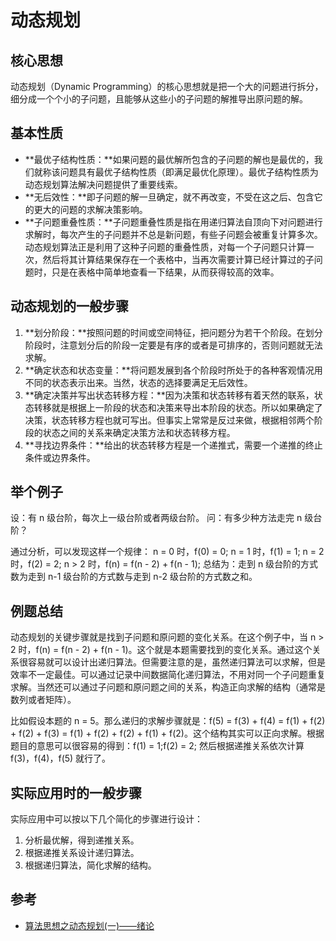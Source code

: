 # 动态规划

## 核心思想

动态规划（Dynamic Programming）的核心思想就是把一个大的问题进行拆分，细分成一个个小的子问题，且能够从这些小的子问题的解推导出原问题的解。

## 基本性质

- **最优子结构性质：**如果问题的最优解所包含的子问题的解也是最优的，我们就称该问题具有最优子结构性质（即满足最优化原理）。最优子结构性质为动态规划算法解决问题提供了重要线索。
- **无后效性：**即子问题的解一旦确定，就不再改变，不受在这之后、包含它的更大的问题的求解决策影响。
- **子问题重叠性质：**子问题重叠性质是指在用递归算法自顶向下对问题进行求解时，每次产生的子问题并不总是新问题，有些子问题会被重复计算多次。动态规划算法正是利用了这种子问题的重叠性质，对每一个子问题只计算一次，然后将其计算结果保存在一个表格中，当再次需要计算已经计算过的子问题时，只是在表格中简单地查看一下结果，从而获得较高的效率。

## 动态规划的一般步骤

1. **划分阶段：**按照问题的时间或空间特征，把问题分为若干个阶段。在划分阶段时，注意划分后的阶段一定要是有序的或者是可排序的，否则问题就无法求解。
2. **确定状态和状态变量：**将问题发展到各个阶段时所处于的各种客观情况用不同的状态表示出来。当然，状态的选择要满足无后效性。
3. **确定决策并写出状态转移方程：**因为决策和状态转移有着天然的联系，状态转移就是根据上一阶段的状态和决策来导出本阶段的状态。所以如果确定了决策，状态转移方程也就可写出。但事实上常常是反过来做，根据相邻两个阶段的状态之间的关系来确定决策方法和状态转移方程。
4. **寻找边界条件：**给出的状态转移方程是一个递推式，需要一个递推的终止条件或边界条件。

## 举个例子

设：有 n 级台阶，每次上一级台阶或者两级台阶。
问：有多少种方法走完 n 级台阶？

通过分析，可以发现这样一个规律：
n = 0 时，f(0) = 0;
n = 1 时，f(1) = 1;
n = 2 时，f(2) = 2;
n > 2 时，f(n) = f(n - 2) + f(n - 1);
总结为：走到 n 级台阶的方式数为走到 n-1 级台阶的方式数与走到 n-2 级台阶的方式数之和。

## 例题总结

动态规划的关键步骤就是找到子问题和原问题的变化关系。在这个例子中，当 n > 2 时，f(n) = f(n - 2) + f(n - 1)。这个就是本题需要找到的变化关系。通过这个关系很容易就可以设计出递归算法。但需要注意的是，虽然递归算法可以求解，但是效率不一定最佳。可以通过记录中间数据简化递归算法，不用对同一个子问题重复求解。当然还可以通过子问题和原问题之间的关系，构造正向求解的结构（通常是数列或者矩阵）。

比如假设本题的 n = 5。那么递归的求解步骤就是：f(5) = f(3) + f(4) = f(1) + f(2) + f(2) + f(3) = f(1) + f(2) + f(2) + f(1) + f(2)。这个结构其实可以正向求解。根据题目的意思可以很容易的得到：f(1) = 1;f(2) = 2; 然后根据递推关系依次计算 f(3)，f(4)，f(5) 就行了。

## 实际应用时的一般步骤

实际应用中可以按以下几个简化的步骤进行设计：
1. 分析最优解，得到递推关系。
2. 根据递推关系设计递归算法。
3. 根据递归算法，简化求解的结构。

## 参考

- [算法思想之动态规划(一)——绪论](https://www.jianshu.com/p/3d959834e83d)